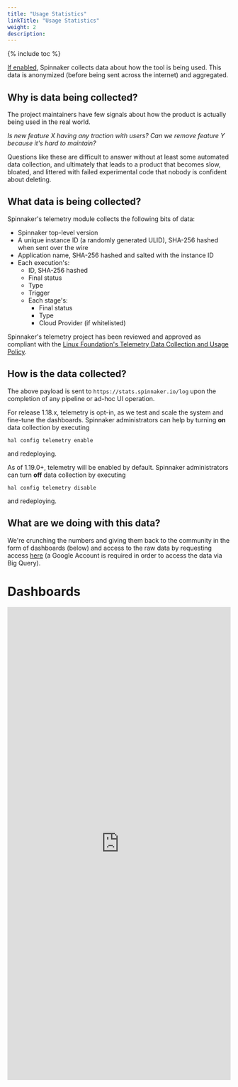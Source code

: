 ```yaml
---
title: "Usage Statistics"
linkTitle: "Usage Statistics"
weight: 2
description:
---
```


{% include toc %}

[If enabled](#how-is-the-data-collected), Spinnaker collects data about how the tool is being used. This data is anonymized (before being sent across the internet) and aggregated.

## Why is data being collected?

The project maintainers have few signals about how the product is actually being used in the real world.

  _Is new feature X having any traction with users?_
  _Can we remove feature Y because it's hard to maintain?_

Questions like these are difficult to answer without at least some automated data collection, and ultimately that leads to a product that becomes slow, bloated, and littered with failed experimental code that nobody is confident about deleting.

## What data is being collected?

Spinnaker's telemetry module collects the following bits of data:

* Spinnaker top-level version
* A unique instance ID (a randomly generated ULID), SHA-256 hashed when sent over the wire
* Application name, SHA-256 hashed and salted with the instance ID
* Each execution's:
  * ID, SHA-256 hashed
  * Final status
  * Type
  * Trigger
  * Each stage's:
    * Final status
    * Type
    * Cloud Provider (if whitelisted)

Spinnaker's telemetry project has been reviewed and approved as compliant with the [Linux Foundation's Telemetry Data Collection and Usage Policy](https://www.linuxfoundation.org/telemetry-data-policy/#completed).

## How is the data collected?

The above payload is sent to `https://stats.spinnaker.io/log` upon the completion of any pipeline or ad-hoc UI operation.

For release 1.18.x, telemetry is opt-in, as we test and scale the system and fine-tune the dashboards. Spinnaker administrators can help by turning **on** data collection by executing

```
hal config telemetry enable
```
and redeploying.

As of 1.19.0+, telemetry will be enabled by default. Spinnaker administrators can turn **off** data collection by executing

```
hal config telemetry disable
```
and redeploying.


## What are we doing with this data?

We're crunching the numbers and giving them back to the community in the form of dashboards (below) and access to the raw data by requesting access [here](https://groups.google.com/a/spinnaker.io/forum/#!forum/telemetry-readers) (a Google Account is required in order to access the data via Big Query).


# Dashboards

<iframe width="100%" height="1068" src="https://datastudio.google.com/embed/reporting/123CtgjFMBZF2qrwAAt7mAss50Nuh5ruh/page/ZwADB" frameborder="0" style="border:0" allowfullscreen></iframe>

